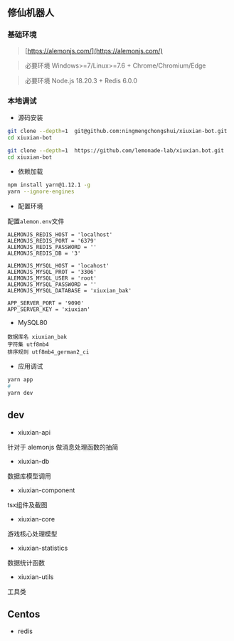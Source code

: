 ## 修仙机器人

### 基础环境

> [https://alemonjs.com/](https://alemonjs.com/)

> 必要环境 Windows>=7/Linux>=7.6 + Chrome/Chromium/Edge

> 必要环境 Node.js 18.20.3 + Redis 6.0.0

### 本地调试

- 源码安装

```sh
git clone --depth=1  git@github.com:ningmengchongshui/xiuxian-bot.git
cd xiuxian-bot
```

```sh
git clone --depth=1  https://github.com/lemonade-lab/xiuxian.bot.git
cd xiuxian-bot

```

- 依赖加载

```sh
npm install yarn@1.12.1 -g
yarn --ignore-engines
```

- 配置环境

配置`alemon.env`文件

```env
ALEMONJS_REDIS_HOST = 'localhost'
ALEMONJS_REDIS_PORT = '6379'
ALEMONJS_REDIS_PASSWORD = ''
ALEMONJS_REDIS_DB = '3'

ALEMONJS_MYSQL_HOST = 'locahost'
ALEMONJS_MYSQL_PROT = '3306'
ALEMONJS_MYSQL_USER = 'root'
ALEMONJS_MYSQL_PASSWORD = ''
ALEMONJS_MYSQL_DATABASE = 'xiuxian_bak'

APP_SERVER_PORT = '9090'
APP_SERVER_KEY = 'xiuxian'
```

- MySQL80

```
数据库名 xiuxian_bak
字符集 utf8mb4
排序规则 utf8mb4_german2_ci
```

- 应用调试

```sh
yarn app
#
yarn dev
```

## dev

- xiuxian-api

针对于 alemonjs 做消息处理函数的抽简

- xiuxian-db

数据库模型调用

- xiuxian-component

tsx组件及截图

- xiuxian-core

游戏核心处理模型

- xiuxian-statistics

数据统计函数

- xiuxian-utils

工具类

## Centos

- redis
